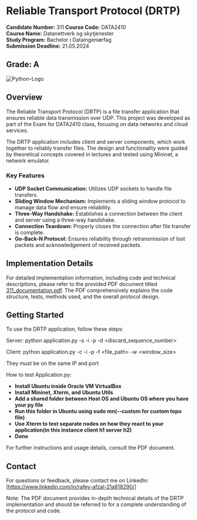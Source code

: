 # Reliable Transport Protocol (DRTP)

**Candidate Number:** 311 
**Course Code:** DATA2410  
**Course Name:** Datanettverk og skytjenester  
**Study Program:** Bachelor i Dataingeniørfag  
**Submission Deadline:** 21.05.2024
## **Grade:** A

![Python-Logo](https://learnersgalaxy.ai/wp-content/uploads/2024/01/Python-Symbol.png)

## Overview

The Reliable Transport Protocol (DRTP) is a file transfer application that ensures reliable data transmission over UDP. This project was developed as part of the Exam for DATA2410 class, focusing on data networks and cloud services.

The DRTP application includes client and server components, which work together to reliably transfer files. The design and functionality were guided by theoretical concepts covered in lectures and tested using Mininet, a network emulator.

### Key Features

- **UDP Socket Communication:** Utilizes UDP sockets to handle file transfers.
- **Sliding Window Mechanism:** Implements a sliding window protocol to manage data flow and ensure reliability.
- **Three-Way Handshake:** Establishes a connection between the client and server using a three-way handshake.
- **Connection Teardown:** Properly closes the connection after file transfer is complete.
- **Go-Back-N Protocol:** Ensures reliability through retransmission of lost packets and acknowledgement of received packets.

## Implementation Details

For detailed implementation information, including code and technical descriptions, please refer to the provided PDF document titled [311_documentation.pdf](311_documentation.pdf). The PDF comprehensively explains the code structure, tests, methods used, and the overall protocol design.

## Getting Started

To use the DRTP application, follow these steps:

Server:
python application.py -s -i <ip> -p <port> -d <discard_sequence_number>

Client:
python application.py -c -i <ip> -p <port> -f <file_path> -w <window_size>

They must be on the same IP and port

How to test Application.py:
- **Install Ubuntu inside Oracle VM VirtualBox**
- **Install Mininet, Xterm, and Ubuntu Utils**
- **Add a shared folder between Host OS and Ubuntu OS where you have your py file**
- **Run this folder in Ubuntu using sudo mn(--custom for custom topo file)**
- **Use Xterm to test separate nodes on how they react to your application(in this instance client h1 server h2)**
- **Done**

For further instructions and usage details, consult the PDF document.

## Contact
For questions or feedback, please contact me on LinkedIn: [https://www.linkedin.com/in/rafey-afzal-21a618290/]

Note: The PDF document provides in-depth technical details of the DRTP implementation and should be referred to for a complete understanding of the protocol and code.
